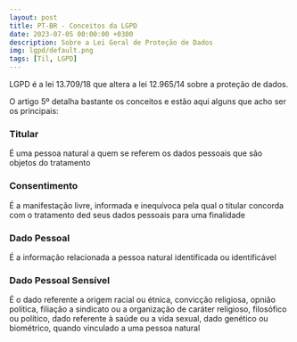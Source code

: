 ```yaml
---
layout: post
title: PT-BR - Conceitos da LGPD
date: 2023-07-05 00:00:00 +0300
description: Sobre a Lei Geral de Proteção de Dados
img: lgpd/default.png
tags: [Til, LGPD]
---
```


LGPD é a lei 13.709/18 que altera a lei 12.965/14 sobre a proteção de dados.

O artigo 5º detalha bastante os conceitos e estão aqui alguns que acho ser os principais:

### Titular
É uma pessoa natural a quem se referem os dados pessoais que são objetos do tratamento

### Consentimento
É a manifestação livre, informada e inequívoca pela qual o titular concorda com o tratamento ded seus dados pessoais para uma finalidade

### Dado Pessoal
É a informação relacionada a pessoa natural identificada ou identificável

### Dado Pessoal Sensível
É o dado referente a origem racial ou étnica, convicção religiosa, opnião política, filiação a sindicato ou a organização de caráter religioso, filosófico ou político, dado referente à saúde ou a vida sexual, dado genético ou biométrico, quando vinculado a uma pessoa natural
